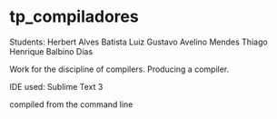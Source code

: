 # tp_compiladores

Students:
	Herbert Alves Batista
	Luiz Gustavo Avelino Mendes
	Thiago Henrique Balbino Dias

Work for the discipline of compilers. Producing a compiler.

IDE used: Sublime Text 3

compiled from the command line
